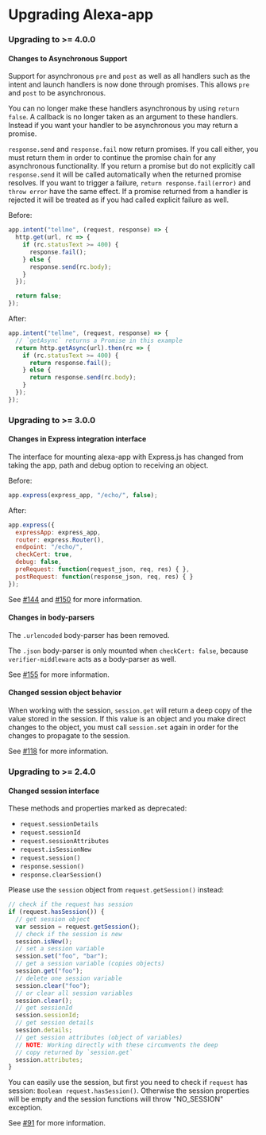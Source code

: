 # Upgrading Alexa-app

### Upgrading to >= 4.0.0

#### Changes to Asynchronous Support

Support for asynchronous `pre` and `post` as well as all handlers such as the intent and launch handlers is now done through promises. This allows `pre` and `post` to be asynchronous.

You can no longer make these handlers asynchronous by using `return false`. A callback is no longer taken as an argument to these handlers. Instead if you want your handler to be asynchronous you may return a promise.

`response.send` and `response.fail` now return promises. If you call either, you must return them in order to continue the promise chain for any asynchronous functionality. If you return a promise but do not explicitly call `response.send` it will be called automatically when the returned promise resolves. If you want to trigger a failure, `return response.fail(error)` and `throw error` have the same effect. If a promise returned from a handler is rejected it will be treated as if you had called explicit failure as well.

Before:
```javascript
app.intent("tellme", (request, response) => {
  http.get(url, rc => {
    if (rc.statusText >= 400) {
      response.fail();
    } else {
      response.send(rc.body);
    }
  });

  return false;
});
```

After:
```javascript
app.intent("tellme", (request, response) => {
  // `getAsync` returns a Promise in this example
  return http.getAsync(url).then(rc => {
    if (rc.statusText >= 400) {
      return response.fail();
    } else {
      return response.send(rc.body);
    }
  });
});
```

### Upgrading to >= 3.0.0

#### Changes in Express integration interface

The interface for mounting alexa-app with Express.js has changed from taking the app, path and debug option to receiving an object.

Before:

```javascript
app.express(express_app, "/echo/", false);
```

After:

```javascript
app.express({
  expressApp: express_app,
  router: express.Router(),
  endpoint: "/echo/",
  checkCert: true,
  debug: false,
  preRequest: function(request_json, req, res) { },
  postRequest: function(response_json, req, res) { }
});
```

See [#144](https://github.com/alexa-js/alexa-app/pull/144) and [#150](https://github.com/alexa-js/alexa-app/pull/150) for more information.

#### Changes in body-parsers

The `.urlencoded` body-parser has been removed.

The `.json` body-parser is only mounted when `checkCert: false`, because `verifier-middleware` acts as a body-parser as well.

See [#155](https://github.com/alexa-js/alexa-app/pull/155) for more information.

#### Changed session object behavior

When working with the session, `session.get` will return a deep copy of the value stored in the session. If this value is an object and you make direct changes to the object, you must call `session.set` again in order for the changes to propagate to the session.

See [#118](https://github.com/matt-kruse/alexa-app/pull/118) for more information.

### Upgrading to >= 2.4.0

#### Changed session interface

These methods and properties marked as deprecated:
* `request.sessionDetails`
* `request.sessionId`
* `request.sessionAttributes`
* `request.isSessionNew`
* `request.session()`
* `response.session()`
* `response.clearSession()`

Please use the `session` object from `request.getSession()` instead:

```javascript
// check if the request has session
if (request.hasSession()) {
  // get session object
  var session = request.getSession();
  // check if the session is new
  session.isNew();
  // set a session variable
  session.set("foo", "bar");
  // get a session variable (copies objects)
  session.get("foo");
  // delete one session variable
  session.clear("foo");
  // or clear all session variables
  session.clear();
  // get sessionId
  session.sessionId;
  // get session details
  session.details;
  // get session attributes (object of variables)
  // NOTE: Working directly with these circumvents the deep
  // copy returned by `session.get`
  session.attributes;
}
```

You can easily use the session, but first you need to check if `request` has session: `Boolean request.hasSession()`. Otherwise the session properties will be empty and the session functions will throw "NO_SESSION" exception.

See [#91](https://github.com/matt-kruse/alexa-app/pull/91) for more information.
